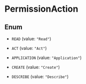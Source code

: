 
# PermissionAction

## Enum


* `READ` (value: `"Read"`)

* `ACT` (value: `"Act"`)

* `APPLICATION` (value: `"Application"`)

* `CREATE` (value: `"Create"`)

* `DESCRIBE` (value: `"Describe"`)




